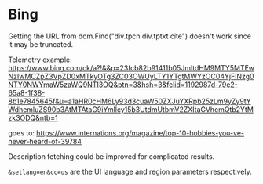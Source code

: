 # Bing

Getting the URL from dom.Find("div.tpcn div.tptxt cite") doesn't work since it may be truncated.

Telemetry example:
https://www.bing.com/ck/a?!&&p=23fcb82b91411b05JmltdHM9MTY5MTEwNzIwMCZpZ3VpZD0xMTkyOTg3ZC03OWUyLTY1YTgtMWYzOC04YjFlNzg0NTY0NWYmaW5zaWQ9NTI3OQ&ptn=3&hsh=3&fclid=1192987d-79e2-65a8-1f38-8b1e7845645f&u=a1aHR0cHM6Ly93d3cuaW50ZXJuYXRpb25zLm9yZy9tYWdhemluZS90b3AtMTAtaG9iYmllcy15b3UtdmUtbmV2ZXItaGVhcmQtb2YtMzk3ODQ&ntb=1

goes to:
https://www.internations.org/magazine/top-10-hobbies-you-ve-never-heard-of-39784

Description fetching could be improved for complicated results.

`&setlang=en&cc=us` are the UI language and region parameters respectively.
